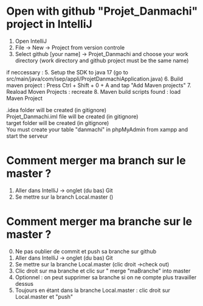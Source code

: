 # Open with github "Projet_Danmachi" project in IntelliJ

1. Open IntelliJ
2. File -> New -> Project from version controle
3. Select github [your name] -> Projet_Danmachi and choose your work directory (work directory and github project must be the same name)

if neccessary :
5. Setup the SDK to java 17 (go to src/main/java/com/isep/appli/ProjetDanmachiApplication.java)
6. Build maven project : Press Ctrl + Shift + 0 + A and tap "Add Maven projects"
7. Reaload Moven Projects : recreate
8. Maven build scripts found : load Maven Project

.idea folder will be created (in gitignore)  
Projet_Danmachi.iml file will be created (in gitignore)  
target folder will be created (in gitignore)  
You must create your table "danmachi" in phpMyAdmin from xampp and start the serveur  

# Comment merger ma branch sur le master ?
1. Aller dans IntelliJ -> onglet (du bas) Git
2. Se mettre sur la branch Local.master ()


# Comment merger ma branche sur le master ?
0. Ne pas oublier de commit et push sa branche sur github
1. Aller dans IntelliJ -> onglet (du bas) Git
2. Se mettre sur la branche Local.master (clic droit ->check out)
3. Clic droit sur ma branche et clic sur " merge "maBranche" into master
4. Optionnel : on peut supprimer sa branche si on ne compte plus travailler dessus
5. Toujours en étant dans la branche Local.master : clic droit sur Local.master et "push"

